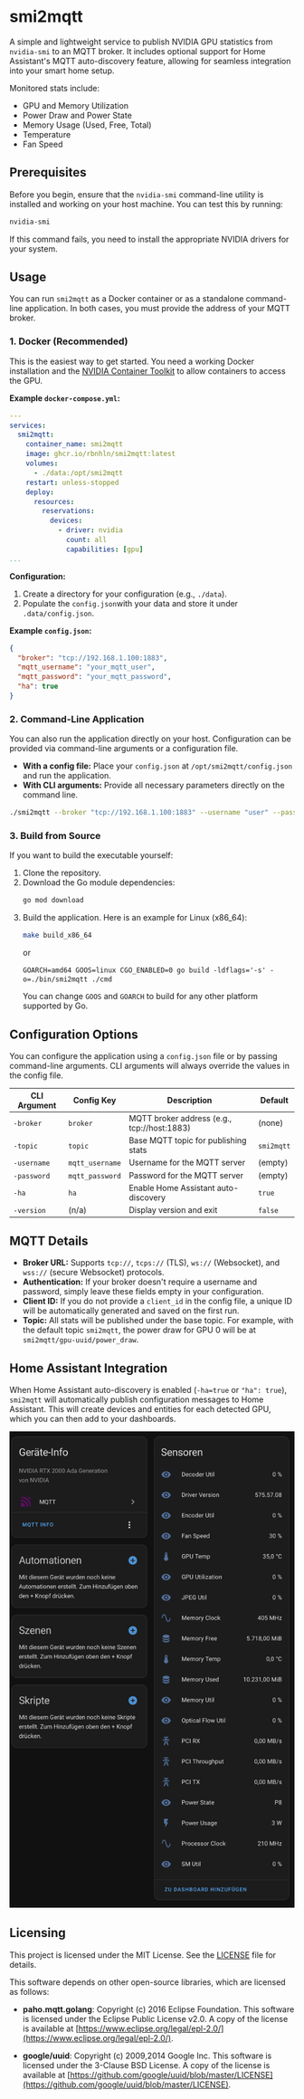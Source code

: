 # smi2mqtt

A simple and lightweight service to publish NVIDIA GPU statistics from `nvidia-smi` to an MQTT broker. It includes optional support for Home Assistant's MQTT auto-discovery feature, allowing for seamless integration into your smart home setup.

Monitored stats include:
*   GPU and Memory Utilization
*   Power Draw and Power State
*   Memory Usage (Used, Free, Total)
*   Temperature
*   Fan Speed

## Prerequisites

Before you begin, ensure that the `nvidia-smi` command-line utility is installed and working on your host machine. You can test this by running:

```sh
nvidia-smi
```

If this command fails, you need to install the appropriate NVIDIA drivers for your system.

## Usage

You can run `smi2mqtt` as a Docker container or as a standalone command-line application. In both cases, you must provide the address of your MQTT broker.

### 1. Docker (Recommended)

This is the easiest way to get started. You need a working Docker installation and the [NVIDIA Container Toolkit](https://github.com/NVIDIA/nvidia-container-toolkit) to allow containers to access the GPU.

**Example `docker-compose.yml`:**

```yaml
---
services:
  smi2mqtt:
    container_name: smi2mqtt
    image: ghcr.io/rbnhln/smi2mqtt:latest
    volumes:
      - ./data:/opt/smi2mqtt
    restart: unless-stopped
    deploy:
      resources:
        reservations:
          devices:
            - driver: nvidia
              count: all 
              capabilities: [gpu]
...
```

**Configuration:**

1.  Create a directory for your configuration (e.g., `./data`).
2.  Populate the `config.json`with your data and store it under `.data/config.json`.

**Example `config.json`:**

```json
{
  "broker": "tcp://192.168.1.100:1883",
  "mqtt_username": "your_mqtt_user",
  "mqtt_password": "your_mqtt_password",
  "ha": true
}
```

### 2. Command-Line Application

You can also run the application directly on your host. Configuration can be provided via command-line arguments or a configuration file.

*   **With a config file:** Place your `config.json` at `/opt/smi2mqtt/config.json` and run the application.
*   **With CLI arguments:** Provide all necessary parameters directly on the command line.

```sh
./smi2mqtt --broker "tcp://192.168.1.100:1883" --username "user" --password "pass"
```

### 3. Build from Source

If you want to build the executable yourself:

1.  Clone the repository.
2.  Download the Go module dependencies:
    ```sh
    go mod download
    ```
3.  Build the application. Here is an example for Linux (x86_64):
    ```sh
    make build_x86_64
    ```
    or 
    ```
    GOARCH=amd64 GOOS=linux CGO_ENABLED=0 go build -ldflags='-s' -o=./bin/smi2mqtt ./cmd
    ```
    You can change `GOOS` and `GOARCH` to build for any other platform supported by Go.

## Configuration Options

You can configure the application using a `config.json` file or by passing command-line arguments. CLI arguments will always override the values in the config file.

| CLI Argument     | Config Key      | Description                                  | Default                  |
| ---------------- | --------------- | -------------------------------------------- | ------------------------ |
| `-broker`        | `broker`        | MQTT broker address (e.g., tcp://host:1883)  | (none)                   |
| `-topic`         | `topic`         | Base MQTT topic for publishing stats         | `smi2mqtt`               |
| `-username`      | `mqtt_username` | Username for the MQTT server                 | (empty)                  |
| `-password`      | `mqtt_password` | Password for the MQTT server                 | (empty)                  |
| `-ha`            | `ha`            | Enable Home Assistant auto-discovery         | `true`                   |
| `-version`       | (n/a)           | Display version and exit                     | `false`                  |

## MQTT Details

*   **Broker URL:** Supports `tcp://`, `tcps://` (TLS), `ws://` (Websocket), and `wss://` (secure Websocket) protocols.
*   **Authentication:** If your broker doesn't require a username and password, simply leave these fields empty in your configuration.
*   **Client ID:** If you do not provide a `client_id` in the config file, a unique ID will be automatically generated and saved on the first run.
*   **Topic:** All stats will be published under the base topic. For example, with the default topic `smi2mqtt`, the power draw for GPU 0 will be at `smi2mqtt/gpu-uuid/power_draw`.

## Home Assistant Integration

When Home Assistant auto-discovery is enabled (`-ha=true` or `"ha": true`), `smi2mqtt` will automatically publish configuration messages to Home Assistant. This will create devices and entities for each detected GPU, which you can then add to your dashboards.

![Home Assistant Discovery](img/ha.png)

## Licensing

This project is licensed under the MIT License. See the [LICENSE](LICENSE) file for details.

This software depends on other open-source libraries, which are licensed as follows:

*   **paho.mqtt.golang**: Copyright (c) 2016 Eclipse Foundation.
    This software is licensed under the Eclipse Public License v2.0. A copy of the license is available at [https://www.eclipse.org/legal/epl-2.0/](https://www.eclipse.org/legal/epl-2.0/).

*   **google/uuid**: Copyright (c) 2009,2014 Google Inc.
    This software is licensed under the 3-Clause BSD License. A copy of the license is available at [https://github.com/google/uuid/blob/master/LICENSE](https://github.com/google/uuid/blob/master/LICENSE).